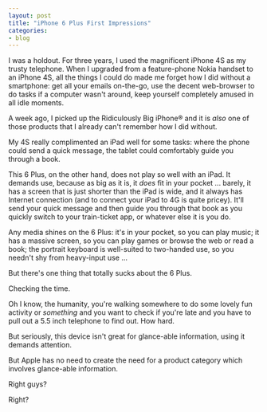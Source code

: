```yaml
---
layout: post
title: "iPhone 6 Plus First Impressions"
categories:
- blog
---
```


I was a holdout. For three years, I used the magnificent iPhone 4S
as my trusty telephone. When I upgraded from a feature-phone Nokia
handset to an iPhone 4S, all the things I could do made me forget
how I did without a smartphone: get all your emails on-the-go, use the decent
web-browser to do tasks if a computer wasn't around, keep yourself
completely amused in all idle moments. 

A week ago, I picked up the Ridiculously Big iPhone® and it is *also* one 
of those products that I already can't remember how I did without.

My 4S really complimented an iPad well for some tasks: where the
phone could send a quick message, the tablet could comfortably
guide you through a book. 

This 6 Plus, on the other hand, does not play so well with an iPad.
It demands use, because as big as it is, it *does* fit in your
pocket ... barely, it has a screen that is just shorter than the iPad is wide, 
and it always has Internet connection (and to connect your iPad to 4G is 
quite pricey). It'll send your quick message and then guide you through
that book as you quickly switch to your train-ticket app, or whatever 
else it is you do.

Any media shines on the 6 Plus: it's in your pocket, so you can play
music; it has a massive screen, so you can play games or browse the web
or read a book; the portrait keyboard is well-suited to two-handed use,
so you needn't shy from heavy-input use ...

But there's one thing that totally sucks about the 6 Plus.

Checking the time.

Oh I know, the humanity, you're walking somewhere to do some 
lovely fun activity or *something* and you want to check if
you're late and you have to pull out a 5.5 inch telephone
to find out. How hard.

But seriously, this device isn't great for glance-able
information, using it demands attention. 

But Apple has no need to create the need for a product category
which involves glance-able information.

Right guys?

Right?